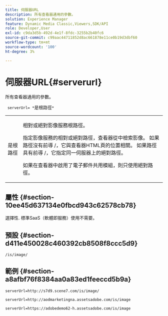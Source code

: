 ```yaml
---
title: 伺服器URL
description: 所有查看器通用的參數。
solution: Experience Manager
feature: Dynamic Media Classic,Viewers,SDK/API
role: Developer,User
exl-id: c9da3d5b-492d-4e1f-8fdc-3255b2b40fc6
source-git-commit: c99aac44711852d8ac661878e11ce0b19d3dbf60
workflow-type: tm+mt
source-wordcount: '100'
ht-degree: 3%

---
```


# 伺服器URL{#serverurl}

所有查看器通用的參數。

` serverUrl= *`是根路徑`*`

<table id="table_9B98C97485DD4DEB8A6ECBCE8DF6B886"> 
 <tbody> 
  <tr> 
   <td colname="col1"> <p> <span class="codeph"> <span class="varname"> 是根路徑</span> </span> </p> </td> 
   <td colname="col2"> <p>相對或絕對影像服務根路徑。 </p> <p> 指定影像服務的相對或絕對路徑，查看器從中檢索影像。 如果路徑沒有前導 <span class="filepath"> /</span>，它與查看器HTML頁的位置相關。 如果路徑具有前導 <span class="filepath"> /</span>，它指定同一伺服器上的絕對路徑。 </p> <p> 如果在查看器中啟用了電子郵件共用模組，則只使用絕對路徑。 </p> </td> 
  </tr> 
 </tbody> 
</table>

## 屬性 {#section-10ee45d637134e0fbcd943c62578cb78}

選擇性. 標準SaaS（軟體即服務）使用不需要。

## 預設 {#section-d411e450028c460392cb8508f8ccc5d9}

`/is/image/`

## 範例 {#section-a8afbf76f8384aa0a83ed1feeccd5b9a}

```
serverUrl=http://s7d9.scene7.com/is/image/
```

```
serverUrl=http://aodmarketingna.assetsadobe.com/is/image
```

```
serverUrl=https://adobedemo62-h.assetsadobe.com/is/image
```
